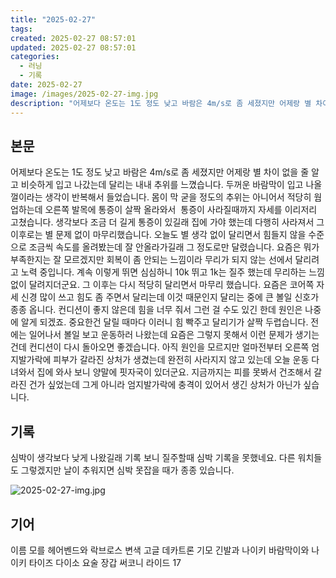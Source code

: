 ```yaml
---
title: "2025-02-27"
tags:
created: 2025-02-27 08:57:01
updated: 2025-02-27 08:57:01
categories:
  - 러닝
  - 기록
date: 2025-02-27
image: /images/2025-02-27-img.jpg
description: "어제보다 온도는 1도 정도 낮고 바람은 4m/s로 좀 세졌지만 어제랑 별 차이 없을 줄 알고 비슷하게 입고 나갔는데 달리는 내내 추위를 느꼈습니다. 두꺼운 바람막이 입고 나올껄이라는 생각이 반복해서 들었습니다. 몸이 막 굳을 정도의 추위는 아니어서 적당히 웜업하는데 오른쪽 발목에 통증이"
---
```


## 본문

어제보다 온도는 1도 정도 낮고 바람은 4m/s로 좀 세졌지만 어제랑 별 차이 없을 줄 알고 비슷하게 입고 나갔는데 달리는 내내 추위를 느꼈습니다. 두꺼운 바람막이 입고 나올껄이라는 생각이 반복해서 들었습니다.
몸이 막 굳을 정도의 추위는 아니어서 적당히 웜업하는데 오른쪽 발목에 통증이 살짝 올라와서  통증이 사라질때까지 자세를 이리저리 고쳤습니다. 생각보다 조금 더 길게 통증이 있길래 집에 가야 했는데 다행히 사라져서 그 이후로는 별 문제 없이 마무리했습니다.
오늘도 별 생각 없이 달리면서 힘들지 않을 수준으로 조금씩 속도를 올려봤는데 잘 안올라가길래 그 정도로만 달렸습니다. 요즘은 뭐가 부족한지는 잘 모르겠지만 회복이 좀 안되는 느낌이라 무리가 되지 않는 선에서 달리려고 노력 중입니다. 계속 이렇게 뛰면 심심하니 10k 뛰고 1k는 질주 했는데 무리하는 느낌 없이 달려지더군요. 그 이후는 다시 적당히 달리면서 마무리 했습니다.
요즘은 코어쪽 자세 신경 많이 쓰고 힘도 좀 주면서 달리는데 이것 때문인지 달리는 중에 큰 볼일 신호가 종종 옵니다. 컨디션이 좋지 않은데 힘을 너무 줘서 그런 걸 수도 있긴 한데 원인은 나중에 알게 되겠죠. 중요한건 달릴 때마다 이러니 힘 빡주고 달리기가 살짝 두렵습니다.
전에는 일어나서 볼일 보고 운동하러 나왔는데 요즘은 그렇지 못해서 이런 문제가 생기는건데 컨디션이 다시 돌아오면 좋겠습니다.
아직 원인을 모르지만 얼마전부터 오른쪽 엄지발가락에 피부가 갈라진 상처가 생겼는데 완전히 사라지지 않고 있는데 오늘 운동 다녀와서 집에 와사 보니 양말에 핏자국이 있더군요. 지금까지는 피를 못봐서 건조해서 갈라진 건가 싶었는데 그게 아니라 엄지발가락에 충격이 있어서 생긴 상처가 아닌가 싶습니다.

## 기록

심박이 생각보다 낮게 나왔길래 기록 보니 질주할때 심박 기록을 못했네요. 다른 워치들도 그렇겠지만 날이 추워지면 심박 못잡을 때가 종종 있습니다.

 
 ![2025-02-27-img.jpg](/images/2025-02-27-img.jpg)
 
 

## 기어

이름 모를 헤어벤드와 락브로스 변색 고글
데카트론 기모 긴발과 나이키 바람막이와 나이키 타이즈
다이소 요술 장갑
써코니 라이드 17
